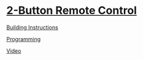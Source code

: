 # [2-Button Remote Control](http://nxtprograms.com/NXT2/2-touch_remote)

[Building Instructions](http://nxtprograms.com/NXT2/2-touch_remote/steps.html)

[Programming](http://nxtprograms.com/NXT2/2-touch_remote/steps.html#Program)

[Video](http://www.youtube.com/watch?v=cH2IT0qPSi4)
